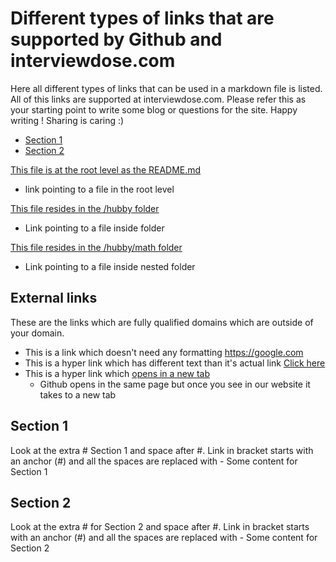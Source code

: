 # Different types of links that are supported by Github and interviewdose.com
Here all different types of links that can be used in a markdown file is listed.
All of this links are supported at interviewdose.com. Please refer this as your starting point to write some blog or questions for the site. Happy writing ! Sharing is caring :)

- [Section 1](#section-1)
- [Section 2](#section-2)

[This file is at the root level as the README.md](file2.md)
  - link pointing to a file in the root level
    
[This file resides in the /hubby folder](/hubby/projects.md)
  - Link pointing to a file inside folder
    
[This file resides in the /hubby/math folder](/hubby/math/list1.md)
  - Link pointing to a file inside nested folder
    
## External links
These are the links which are fully qualified domains 
which are outside of your domain.
- This is a link which doesn't need any formatting https://google.com
- This is a hyper link which has different text than it's actual link [Click here](https://google.com)
- This is a hyper link which <a href="https://google.com" target="_blank">opens in a new tab</a>
  - Github opens in the same page but once you see in our website it takes to a new tab

## Section 1
Look at the extra # Section 1 and space after #. Link in bracket starts with an anchor (#) and all the spaces are replaced with -
Some content for Section 1

## Section 2
Look at the extra # for Section 2 and space after #. Link in bracket starts with an anchor (#) and all the spaces are replaced with -
Some content for Section 2
